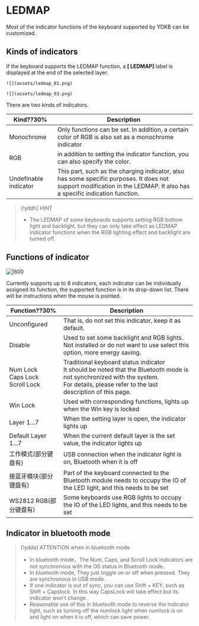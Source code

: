 # LEDMAP

Most of the indicator functions of the keyboard supported by YDKB can be customized.


## Kinds of indicators

If the keyboard supports the LEDMAP function, a **[ LEDMAP]** label is displayed at the end of the selected layer.

```ad-yddcol0
![](assets/ledmap_01.png)
```

```ad-yddcol1
![](assets/ledmap_03.png)
```

There are two kinds of indicators.


| Kind??30% | Description |
| --- | --- |
| Monochrome | Only functions can be set. In addition, a certain color of RGB is also set as a monochrome indicator |
| RGB | in addition to setting the indicator function, you can also specify the color. |
| Undefinable indicator | This part, such as the charging indicator, also has some specific purposes. It does not support modification in the LEDMAP. It also has a specific indication function. |

> [!yddh] HINT
> - The LEDMAP of some keyboards supports setting RGB bottom light and backlight, but they can only take effect as LEDMAP indicator functions when the RGB lighting effect and backlight are turned off.


## Functions of indicator 

![|600](assets/ledmap_02.png)

Currently supports up to 8 indicators, each indicator can be individually assigned its function, the supported function is in its drop-down list. There will be instructions when the mouse is pointed.

| Function??30% | Description |
| --- | --- |
| Unconfigured | That is, do not set this indicator, keep it as default. |
| Disable | Used to set some backlight and RGB lights. Not installed or do not want to use select this option, more energy saving. |
| Num Lock<br>Caps Lock<br>Scroll Lock | Traditional keyboard status indicator <html><br></html> It should be noted that the Bluetooth mode is not synchronized with the system. <html><br></html>For details, please refer to the last description of this page. |
| Win Lock | Used with corresponding functions, lights up when the Win key is locked |
| Layer 1...7 | When the setting layer is open, the indicator lights up |
| Default Layer 1...7  | When the current default layer is the set value, the indicator lights up |
| 工作模式(部分键盘有) | USB connection when the indicator light is on, Bluetooth when it is off |
| 接蓝牙模块(部分键盘有) | Part of the keyboard connected to the Bluetooth module needs to occupy the IO of the LED light, and this needs to be set|
| WS2812 RGB(部分键盘有) | Some keyboards use RGB lights to occupy the IO of the LED lights, and this needs to be set |



## Indicator in bluetooth mode

> [!ydda] ATTENTION when in bluetooth mode
> - In bluetooth mode，The Num, Caps, and Scroll Lock indicators are not synchronous with the OS status in Bluetooth mode. 
> - In bluetooth mode, They just toggle on or off when pressed. They are synchronous in USB mode.
> - If one indicator is out of sync, you can use Shift + KEY, such as Shift + Capslock. In this way CapsLock will take effect but its indicator won't change.
> - Reasonable use of this in bluetooth mode to reverse the indicator light, such as turning off the numlock light when numlock is on and light on when it is off, which can save power.

